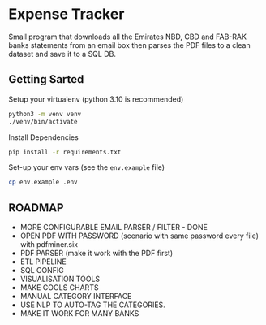 # Expense Tracker

Small program that downloads all the Emirates NBD, CBD and FAB-RAK banks statements from an email box
then parses the PDF files to a clean dataset and save it to a SQL DB.

## Getting Sarted

Setup your virtualenv (python 3.10 is recommended)

```bash
python3 -m venv venv
./venv/bin/activate
```

Install Dependencies

```bash
pip install -r requirements.txt
```

Set-up your env vars (see the `env.example` file)

```bash
cp env.example .env
```

## ROADMAP

- MORE CONFIGURABLE EMAIL PARSER / FILTER - DONE
- OPEN PDF WITH PASSWORD (scenario with same password every file) with pdfminer.six
- PDF PARSER (make it work with the PDF first)
- ETL PIPELINE
- SQL CONFIG
- VISUALISATION TOOLS
- MAKE COOLS CHARTS
- MANUAL CATEGORY INTERFACE 
- USE NLP TO AUTO-TAG THE CATEGORIES.
- MAKE IT WORK FOR MANY BANKS


